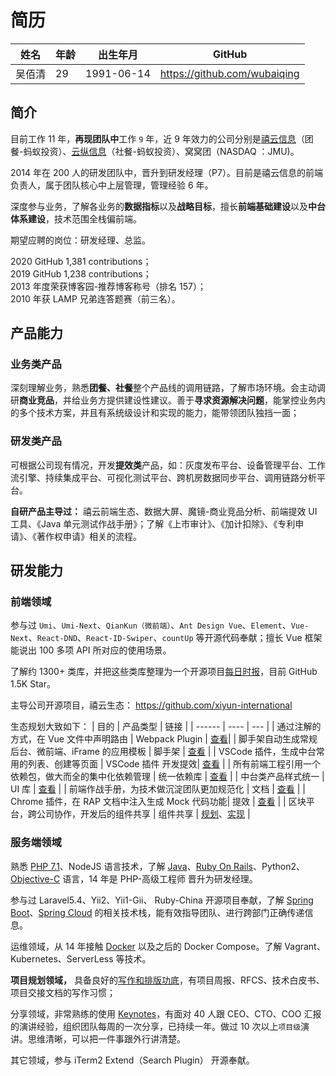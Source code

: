 # 简历

| 姓名   | 年龄 | 出生年月   | GitHub |
| ------ | ---- | ---------- | ---------- |
| 吴佰清 | 29   | 1991-06-14 | https://github.com/wubaiqing |

## 简介

目前工作 11 年，**再现团队中**工作 `9` 年，近 9 年效力的公司分别是[禧云信息](http://www.xiyun.com.cn/)（团餐-蚂蚁投资）、[云纵信息](http://www.yunzongnet.com/)（社餐-蚂蚁投资）、窝窝团（NASDAQ ：JMU)。

2014 年在 200 人的研发团队中，晋升到研发经理（P7）。目前是禧云信息的前端负责人，属于团队核心中上层管理，管理经验 6 年。

深度参与业务，了解各业务的**数据指标**以及**战略目标**，擅长**前端基础建设**以及**中台体系建设**，技术范围全栈偏前端。

期望应聘的岗位：研发经理、总监。

2020 GitHub 1,381 contributions；  
2019 GitHub 1,238 contributions；  
2013 年度荣获博客园-推荐博客称号（排名 157）；  
2010 年获 LAMP 兄弟连答题赛（前三名）。

## 产品能力

### 业务类产品

深刻理解业务，熟悉**团餐、社餐**整个产品线的调用链路，了解市场环境。会主动调研**商业竞品**，并给业务方提供建设性建议。善于**寻求资源解决问题**，能掌控业务内的多个技术方案，并且有系统级设计和实现的能力，能带领团队独挡一面；

### 研发类产品

可根据公司现有情况，开发**提效类**产品，如：灰度发布平台、设备管理平台、工作流引擎、持续集成平台、可视化测试平台、跨机房数据同步平台、调用链路分析平台。

**自研产品主导过：** 禧云前端生态、数据大屏、魔镜-商业竞品分析、前端提效 UI 工具、《Java 单元测试作战手册》；了解《上市审计》、《加计扣除》、《专利申请》、《著作权申请》相关的流程。

## 研发能力

### 前端领域

参与过 `Umi`、`Umi-Next`、`QianKun（微前端）`、`Ant Design Vue`、`Element`、`Vue-Next`、`React-DND`、`React-ID-Swiper`、`countUp` 等开源代码奉献；擅长 Vue 框架能说出 100 多项 API 所对应的使用场景。

了解约 1300+ 类库，并把这些类库整理为一个开源项目[每日时报](https://github.com/wubaiqing/zaobao)，目前 GitHub 1.5K Star。

主导公司开源项目，禧云生态：
https://github.com/xiyun-international

生态规划大致如下：
| 目的 | 产品类型 | 链接 |
| ------ | ---- | --- |
| 通过注解的方式，在 Vue 文件中声明路由 | Webpack Plugin | [查看](https://github.com/xiyun-international/vue-route-webpack-plugin)|
| 脚手架自动生成常规后台、微前端、iFrame 的应用模板 | 脚手架 | [查看](https://github.com/xiyun-international/antd-ui-template) |
| VSCode 插件，生成中台常用的列表、创建等页面 | VSCode 插件 开发提效| [查看](https://github.com/xiyun-international/vscode-extends) |
| 所有前端工程引用一个依赖包，做大而全的集中化依赖管理 | 统一依赖库 | [查看](https://github.com/xiyun-international/deps) |
| 中台类产品样式统一 | UI 库 | [查看](https://github.com/xiyun-international/xy/tree/master/packages/ant-design-ui) |
| 前端作战手册，为技术做沉淀团队更加规范化 | 文档 | [查看](https://xiyun-international.github.io/standard/share.html) |
| Chrome 插件，在 RAP 文档中注入生成 Mock 代码功能| 提效 | [查看](https://github.com/xiyun-international/chrome-plugin) |
| 区块平台，跨公司协作，开发后的组件共享 | 组件共享 | [规划](https://github.com/xiyun-international/rfcs/tree/master/accepted/0002-block-platform-v1)、[实现](https://github.com/xiyun-international/block-display) |


### 服务端领域
熟悉 [PHP 7.1](https://github.com/wubaiqing/meipin)、NodeJS 语言技术，了解 [Java](https://github.com/wubaiqing/java)、[Ruby On Rails](https://github.com/wubaiqing/mayitemai)、Python2、[Objective-C](https://github.com/wubaiqing/privilege/tree/master/privilege) 语言，14 年是 PHP-高级工程师 晋升为研发经理。

参与过 Laravel5.4、Yii2、Yii1-Gii、 Ruby-China 开源项目奉献，了解 [Spring Boot](https://github.com/wubaiqing/java/tree/master/source/spring-boot)、[Spring Cloud](https://github.com/wubaiqing/java/tree/master/source/spring-cloud) 的相关技术栈，能有效指导团队、进行跨部门正确传递信息。

运维领域，从 14 年接触 [Docker](https://github.com/wubaiqing/docker-shadowsocks-python) 以及之后的 Docker Compose。了解 Vagrant、Kubernetes、ServerLess 等技术。

**项目规划领域，** 具备良好的[写作和排版功底](https://xiyun-international.github.io/java-unit-docs/04-complex/01-optimize)，有项目周报、RFCS、技术白皮书、项目交接文档的写作习惯；

分享领域，非常熟练的使用 [Keynotes](http://note.youdao.com/noteshare?id=33985951c21d2d2898c8190412dc1219)，有面对 40 人跟 CEO、CTO、COO 汇报的演讲经验，组织团队每周的一次分享，已持续一年。做过 10 次以上`项目级`演讲。思维清晰，可以把一件事跟外行讲清楚。

其它领域，参与 iTerm2 Extend（Search Plugin） 开源奉献。
